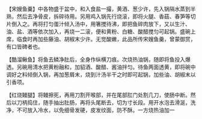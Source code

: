 【宋嫂鱼羹】中各物盛于盆中，和入食盐一撮，黄酒、葱少许，先入锅隔水蒸到半熟，然后去净骨皮，拆碎待用。另用鸡入锅先行烧滚，即将火腿、香菇、春笋等切片倒入之。再将打匀蛋汁倾入汤中，用箸搅待沸，即把鱼碎肉放下，又以生汁、油、盐、酒等依次加入，再烧一二滚，便和黄粉、白糖、酸醋搅匀可起锅。盛碗上席，临食时再加些藤油、胡椒末少许。无觉酸嫩，此品所传宋嫂鱼羹，曾蒙御赏，有口皆碑者也。

【酷溜鳅鱼】将鱼去鳞净肚后，全身作纵横刀痕。次烧热油锅，随即将鱼投入爆透。另碗用清水把黄粉融和，加貂酒、酸醋、酱油拌匀。待鱼两面透黄，即将碗中调好之料倾倒入锅，再加葱屑末，烧到汁汤半干之时即可起锅，加些油、胡椒末以引香项。

【红烧鳗腿】将鳗擦死，再用刀割开喉部，并在尾部肛门处割几刀，使肠中断。然后以刀柄捣住，随手抽出肚肠，再将头尾断去，切为寸长段。用开水泡去滑涎，洗净，不可放入冷水，以免细骨发硬，皮发纹面，防不酥。一方烧热油加一
